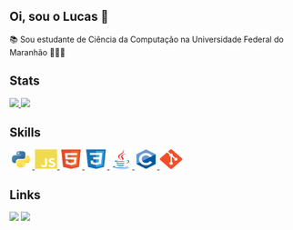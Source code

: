 ## Oi, sou o Lucas 👋

📚 Sou estudante de Ciência da Computação na Universidade Federal do Maranhão 👨🏽‍💻

## Stats

<a href="https://github.com/lucasgabriel07">
  <img height="180em" src="https://github-readme-stats.vercel.app/api?username=lucasgabriel07&show_icons=true&theme=gotham&include_all_commits=true&count_private=true"/>
  <img height="180em" src="https://github-readme-stats.vercel.app/api/top-langs/?username=lucasgabriel07&layout=compact&langs_count=7&theme=gotham"/>
</a>
  
## Skills
  
<a href="https://github.com/lucasgabriel07">
  <img height="35" width="40" src="https://raw.githubusercontent.com/devicons/devicon/master/icons/python/python-original.svg">
  <img height="35" width="40" src="https://raw.githubusercontent.com/devicons/devicon/master/icons/javascript/javascript-plain.svg">
  <img height="35" width="40" src="https://raw.githubusercontent.com/devicons/devicon/master/icons/html5/html5-original.svg">
  <img height="35" width="40" src="https://raw.githubusercontent.com/devicons/devicon/master/icons/css3/css3-original.svg">
  <img height="35" width="40" src="https://raw.githubusercontent.com/devicons/devicon/master/icons/java/java-original.svg">
  <img height="35" width="40" src="https://raw.githubusercontent.com/devicons/devicon/master/icons/c/c-original.svg">
  <img height="35" width="40" src="https://raw.githubusercontent.com/devicons/devicon/master/icons/git/git-original.svg">
</a>
  
## Links
 
<div>
  <a href="https://www.linkedin.com/in/lucas-gabriel-araujo-ribeiro" target="_blank"><img src="https://img.shields.io/badge/-LinkedIn-%230077B5?style=for-the-badge&logo=linkedin&logoColor=white" target="_blank"></a> 
  <a href="mailto:ribeirolg97@gmail.com">
    <img src="https://img.shields.io/badge/Gmail-D14836?style=for-the-badge&logo=gmail&logoColor=white" target="_blank">
  </a>
</div>
